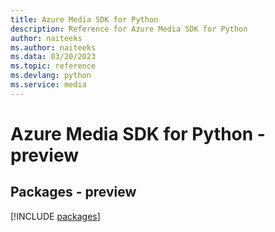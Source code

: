 ```yaml
---
title: Azure Media SDK for Python
description: Reference for Azure Media SDK for Python
author: naiteeks
ms.author: naiteeks
ms.data: 03/20/2023
ms.topic: reference
ms.devlang: python
ms.service: media
---
```

# Azure Media SDK for Python - preview
## Packages - preview
[!INCLUDE [packages](media-index.md)]